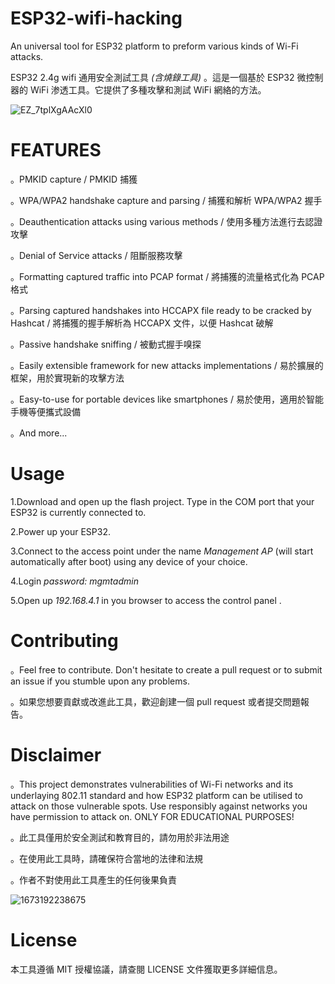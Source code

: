 # ESP32-wifi-hacking

 An universal tool for ESP32 platform to preform various kinds of Wi-Fi attacks.
 
 ESP32 2.4g wifi 通用安全測試工具 *(含燒錄工具)* 。這是一個基於 ESP32 微控制器的 WiFi 渗透工具。它提供了多種攻擊和測試 WiFi 網絡的方法。
 
 ![EZ_7tplXgAAcXl0](https://user-images.githubusercontent.com/86963505/236613044-1c9fd8f4-cfc7-4aa5-8569-d83dbebbdef3.jpg)

 
# FEATURES

。PMKID capture / PMKID 捕獲

。WPA/WPA2 handshake capture and parsing / 捕獲和解析 WPA/WPA2 握手

。Deauthentication attacks using various methods / 使用多種方法進行去認證攻擊

。Denial of Service attacks / 阻斷服務攻擊

。Formatting captured traffic into PCAP format / 將捕獲的流量格式化為 PCAP 格式

。Parsing captured handshakes into HCCAPX file ready to be cracked by Hashcat / 將捕獲的握手解析為 HCCAPX 文件，以便 Hashcat 破解

。Passive handshake sniffing / 被動式握手嗅探

。Easily extensible framework for new attacks implementations / 易於擴展的框架，用於實現新的攻擊方法

。Easy-to-use for portable devices like smartphones / 易於使用，適用於智能手機等便攜式設備

。And more...

# Usage

1.Download and open up the flash project. Type in the COM port that your ESP32 is currently connected to.

2.Power up your ESP32.

3.Connect to the access point under the name *Management AP* (will start automatically after boot) using any device of your choice.

4.Login *password: mgmtadmin*

5.Open up *192.168.4.1* in you browser to access the control panel .

# Contributing

。Feel free to contribute. Don't hesitate to create a pull request or to submit an issue if you stumble upon any problems.

。如果您想要貢獻或改進此工具，歡迎創建一個 pull request 或者提交問題報告。

# Disclaimer

。This project demonstrates vulnerabilities of Wi-Fi networks and its underlaying 802.11 standard and how ESP32 platform can be utilised to attack on those vulnerable 
spots. Use responsibly against networks you have permission to attack on. ONLY FOR EDUCATIONAL PURPOSES!

。此工具僅用於安全測試和教育目的，請勿用於非法用途

。在使用此工具時，請確保符合當地的法律和法規

。作者不對使用此工具產生的任何後果負責

![1673192238675](https://user-images.githubusercontent.com/86963505/236613184-81d32dea-12b2-4a1a-a24c-0ec238bf196d.jpg)

# License

本工具遵循 MIT 授權協議，請查閱 LICENSE 文件獲取更多詳細信息。
